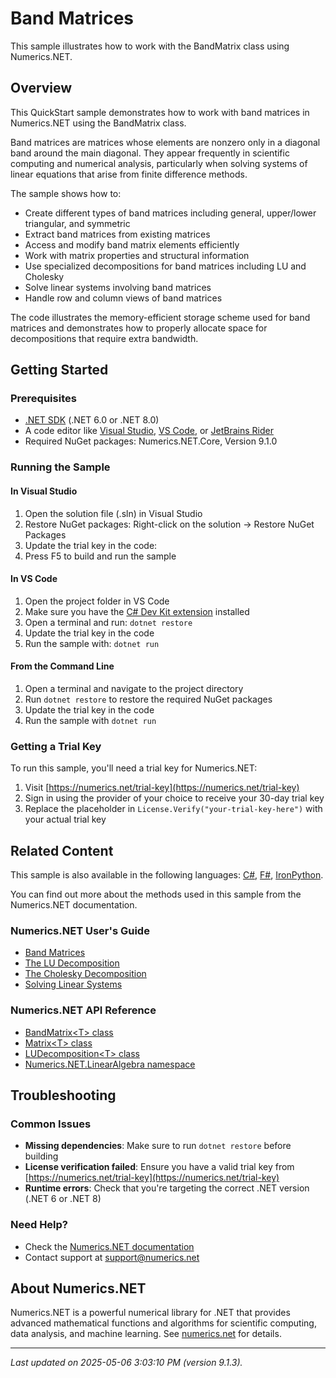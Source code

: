 # Band Matrices

This sample illustrates how to work with the BandMatrix class using Numerics.NET.

## Overview

This QuickStart sample demonstrates how to work with band matrices in Numerics.NET using the BandMatrix class.

Band matrices are matrices whose elements are nonzero only in a diagonal band around the main 
diagonal. They appear frequently in scientific computing and numerical analysis, particularly when 
solving systems of linear equations that arise from finite difference methods.

The sample shows how to:
- Create different types of band matrices including general, upper/lower triangular, and symmetric
- Extract band matrices from existing matrices
- Access and modify band matrix elements efficiently
- Work with matrix properties and structural information
- Use specialized decompositions for band matrices including LU and Cholesky
- Solve linear systems involving band matrices
- Handle row and column views of band matrices

The code illustrates the memory-efficient storage scheme used for band matrices and demonstrates
how to properly allocate space for decompositions that require extra bandwidth.


## Getting Started

### Prerequisites

- [.NET SDK](https://dotnet.microsoft.com/download) (.NET 6.0 or .NET 8.0)
- A code editor like [Visual Studio](https://visualstudio.microsoft.com/), [VS Code](https://code.visualstudio.com/), or [JetBrains Rider](https://www.jetbrains.com/rider/)
- Required NuGet packages: Numerics.NET.Core, Version 9.1.0

### Running the Sample

#### In Visual Studio
1. Open the solution file (.sln) in Visual Studio
2. Restore NuGet packages: Right-click on the solution → Restore NuGet Packages
3. Update the trial key in the code:
4. Press F5 to build and run the sample

#### In VS Code

1. Open the project folder in VS Code
2. Make sure you have the [C# Dev Kit extension](https://marketplace.visualstudio.com/items?itemName=ms-dotnettools.csdevkit) installed
3. Open a terminal and run: `dotnet restore`
4. Update the trial key in the code 
5. Run the sample with: `dotnet run`

#### From the Command Line

1. Open a terminal and navigate to the project directory
2. Run `dotnet restore` to restore the required NuGet packages
3. Update the trial key in the code
4. Run the sample with `dotnet run`

### Getting a Trial Key

To run this sample, you'll need a trial key for Numerics.NET:

1. Visit [https://numerics.net/trial-key](https://numerics.net/trial-key)
2. Sign in using the provider of your choice to receive your 30-day trial key
3. Replace the placeholder in `License.Verify("your-trial-key-here")` with your actual trial key

## Related Content

This sample is also available in the following languages: 
[C#](https://github.com/NumericsDotNet/quickstart-csharp/tree/net6.0/linear-algebra/matrices/band-matrices), [F#](https://github.com/NumericsDotNet/quickstart-fsharp/tree/net6.0/linear-algebra/matrices/band-matrices), [IronPython](https://github.com/NumericsDotNet/quickstart-ironpython/tree/net6.0/linear-algebra/matrices/band-matrices).

You can find out more about the methods used in this sample from the Numerics.NET documentation.

### Numerics.NET User's Guide

- [Band Matrices](https://numerics.net/documentation/latest/vector-and-matrix/structured-matrix-types/band-matrices)
- [The LU Decomposition](https://numerics.net/documentation/latest/vector-and-matrix/matrix-decompositions/lu-decomposition)
- [The Cholesky Decomposition](https://numerics.net/documentation/latest/vector-and-matrix/matrix-decompositions/cholesky-decomposition)
- [Solving Linear Systems](https://numerics.net/documentation/latest/vector-and-matrix/matrix-decompositions/solving-linear-systems)

### Numerics.NET API Reference

- [BandMatrix&lt;T&gt; class](https://numerics.net/documentation/latest/reference/numerics.net.linearalgebra.bandmatrix-1)
- [Matrix&lt;T&gt; class](https://numerics.net/documentation/latest/reference/numerics.net.matrix-1)
- [LUDecomposition&lt;T&gt; class](https://numerics.net/documentation/latest/reference/numerics.net.linearalgebra.ludecomposition-1)
- [Numerics.NET.LinearAlgebra namespace](https://numerics.net/documentation/latest/reference/numerics.net.linearalgebra)


## Troubleshooting

### Common Issues

- **Missing dependencies**: Make sure to run `dotnet restore` before building
- **License verification failed**: Ensure you have a valid trial key from [https://numerics.net/trial-key](https://numerics.net/trial-key)
- **Runtime errors**: Check that you're targeting the correct .NET version (.NET 6 or .NET 8)

### Need Help?

- Check the [Numerics.NET documentation](https://numerics.net/documentation/)
- Contact support at [support@numerics.net](mailto:support@numerics.net?subject=BandMatrices%20QuickStart%20Sample%20%28Visual+Basic%29)

## About Numerics.NET

Numerics.NET is a powerful numerical library for .NET that provides advanced mathematical 
functions and algorithms for scientific computing, data analysis, and machine learning.
See [numerics.net](https://numerics.net) for details.

---

_Last updated on 2025-05-06 3:03:10 PM (version 9.1.3)._
